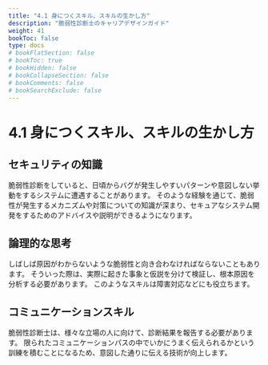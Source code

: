 ```yaml
---
title: "4.1 身につくスキル、スキルの生かし方"
description: "脆弱性診断士のキャリアデザインガイド"
weight: 41
bookToc: false
type: docs
# bookFlatSection: false
# bookToc: true
# bookHidden: false
# bookCollapseSection: false
# bookComments: false
# bookSearchExclude: false
---
```


# 4.1 身につくスキル、スキルの生かし方

## セキュリティの知識

脆弱性診断をしていると、日頃からバグが発生しやすいパターンや意図しない挙動をするシステムに遭遇することがあります。
そのような経験を通じて、脆弱性が発生するメカニズムや対策についての知識が深まり、セキュアなシステム開発をするためのアドバイスや説明ができるようになります。

## 論理的な思考

しばしば原因がわからないような脆弱性と向き合わなければならないこともあります。
そういった際は、実際に起きた事象と仮説を分けて検証し、根本原因を分析する必要があります。
このようなスキルは障害対応などにも役立ちます。

## コミュニケーションスキル

脆弱性診断士は、様々な立場の人に向けて、診断結果を報告する必要があります。
限られたコミュニケーションパスの中でいかにうまく伝えられるかという訓練を積むことになるため、意図した通りに伝える技術が向上します。